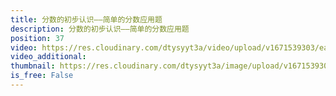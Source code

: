 ```yaml
---
title: 分数的初步认识——简单的分数应用题
description: 分数的初步认识——简单的分数应用题
position: 37
video: https://res.cloudinary.com/dtysyyt3a/video/upload/v1671539303/easymath/3年级上/08单元分数的初步认识/gvpbvpnualydfemtoshs.mp4
video_additional: 
thumbnail: https://res.cloudinary.com/dtysyyt3a/image/upload/v1671539305/easymath/3年级上/08单元分数的初步认识/hicj6bckuioyuj48vtco.png
is_free: False
---
```

